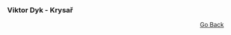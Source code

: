 ### Viktor Dyk - Krysař


<p align="right">
  <a href="https://github.com/neostetic/maturita">Go Back</a>
</p>
